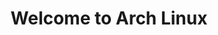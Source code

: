 ---
layout: episode
number: "01"
title: "Welcome to Arch Linux"
description: "Matt S. explains why moving his primary machine to Arch Linux wasn't a huge mistake and teaches us why he prefers Ansible to manually creating VMs in the first 'Playing With a Full Stack'. We also discover a way to get Matt G. to watch Reality TV: Make it a game."
short_description: "Matt S. moves to Arch Linux, talks deployment in his first installment of Playing with a Full Stack, and proposes an investment opportunity."
asset_link: "https://s3.amazonaws.com/rubberduckingepisodes/RubberDucking001.m4a"
segments: "Playing With A Full Stack, Bad TV"
tags: [FullStack, BadTV]
---